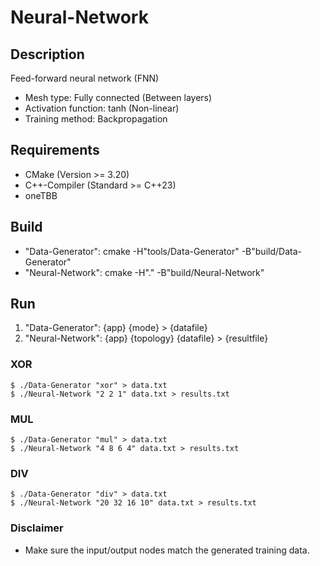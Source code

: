 # Neural-Network

## Description

Feed-forward neural network (FNN)

- Mesh type: Fully connected (Between layers)
- Activation function: tanh (Non-linear)
- Training method: Backpropagation

## Requirements

- CMake (Version >= 3.20)
- C++-Compiler (Standard >= C++23)
- oneTBB

## Build

- "Data-Generator": cmake -H"tools/Data-Generator" -B"build/Data-Generator"
- "Neural-Network": cmake -H"." -B"build/Neural-Network"

## Run

1. "Data-Generator": {app} {mode} \> {datafile}
2. "Neural-Network": {app} {topology} {datafile} \> {resultfile}

### XOR

```
$ ./Data-Generator "xor" > data.txt
$ ./Neural-Network "2 2 1" data.txt > results.txt
```

### MUL

```
$ ./Data-Generator "mul" > data.txt
$ ./Neural-Network "4 8 6 4" data.txt > results.txt
```

### DIV

```
$ ./Data-Generator "div" > data.txt
$ ./Neural-Network "20 32 16 10" data.txt > results.txt
```

### Disclaimer

- Make sure the input/output nodes match the generated training data.
